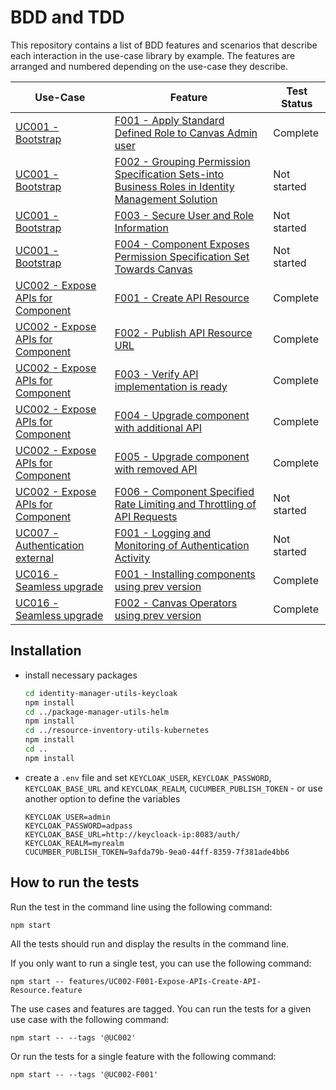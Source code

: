 # BDD and TDD

This repository contains a list of BDD features and scenarios that describe each interaction in the use-case library by example. The features are arranged and numbered depending on the use-case they describe. 

| Use-Case            | Feature                         | Test Status |
| ------------------- | ------------------------------- | ----------- |
| [UC001 - Bootstrap](../../usecase-library/UC001-Bootstrap-role-for-component.md)              | [F001 - Apply Standard Defined Role to Canvas Admin user](features/UC001-F001-Bootstrap-Apply-Standard-Defined-Role-to-Canvas-Admin-user.feature) | Complete |
| [UC001 - Bootstrap](../../usecase-library/UC001-Bootstrap-role-for-component.md)              | [F002 - Grouping Permission Specification Sets-into Business Roles in Identity Management Solution](features/UC001-F002-Bootstrap-Grouping-Permission-Specification-Sets-into-Business-Roles-in-Identity-Management-Solution.feature) | Not started |
| [UC001 - Bootstrap](../../usecase-library/UC001-Bootstrap-role-for-component.md)              | [F003 - Secure User and Role Information](features/UC001-F003-Bootstrap-Secure-User-and-Role-Information-Communication.feature) | Not started |
| [UC001 - Bootstrap](../../usecase-library/UC001-Bootstrap-role-for-component.md)              | [F004 - Component Exposes Permission Specification Set Towards Canvas](features/UC001-F004-Bootstrap-Component-Exposes-Permission-Specification-Set-Towards-Canvas.feature) | Not started |
| [UC002 - Expose APIs for Component](../../usecase-library/UC002-Expose-APIs-for-Component.md) | [F001 - Create API Resource](features/UC002-F001-Expose-APIs-Create-API-Resource.feature) | Complete |
| [UC002 - Expose APIs for Component](../../usecase-library/UC002-Expose-APIs-for-Component.md) | [F002 - Publish API Resource URL](features/UC002-F002-Expose-APIs-Publish-API-Resource-URL.feature) | Complete |
| [UC002 - Expose APIs for Component](../../usecase-library/UC002-Expose-APIs-for-Component.md) | [F003 - Verify API implementation is ready](features/UC002-F003-Expose-APIs-Verify-API-implementation-is-ready.feature) | Complete |
| [UC002 - Expose APIs for Component](../../usecase-library/UC002-Expose-APIs-for-Component.md) | [F004 - Upgrade component with additional API](features/UC002-F004-Expose-APIs-Upgrade-component-with-additional-API.feature) | Complete |
| [UC002 - Expose APIs for Component](../../usecase-library/UC002-Expose-APIs-for-Component.md) | [F005 - Upgrade component with removed API](features/UC002-F005-Expose-APIs-Upgrade-component-with-removed-API.feature) | Complete |
| [UC002 - Expose APIs for Component](../../usecase-library/UC002-Expose-APIs-for-Component.md) | [F006 - Component Specified Rate Limiting and Throttling of API Requests](features/UC002-F006-Expose-APIs-Component-Specified-Rate-Limiting-and-Throttling-of-API-Requests.feature) | Not started |
| [UC007 - Authentication external](../../usecase-library/UC007-Authentication-external.md) | [F001 - Logging and Monitoring of Authentication Activity](features/UC007-F001-External-Authentication-Logging-and-Monitoring-of-Authentication-Activity.feature) | Not started |
| [UC016 - Seamless upgrade](../../usecase-library/UC016-Seamless-upgrade-of-component-spec.md) | [F001 - Installing components using prev version](features/UC016-F001-Seamless-upgrades-Installing-components-using-prev-version.feature) | Complete |
| [UC016 - Seamless upgrade](../../usecase-library/UC016-Seamless-upgrade-of-component-spec.md) | [F002 - Canvas Operators using prev version](features/UC016-F002-Seamless-upgrades-Canvas-Operators-using-prev-version.feature) | Complete |


## Installation

- install necessary packages

  ```bash
  cd identity-manager-utils-keycloak
  npm install
  cd ../package-manager-utils-helm
  npm install
  cd ../resource-inventory-utils-kubernetes
  npm install
  cd ..
  npm install
  ```

- create a `.env` file and set `KEYCLOAK_USER`, `KEYCLOAK_PASSWORD`, `KEYCLOAK_BASE_URL` and `KEYCLOAK_REALM`, `CUCUMBER_PUBLISH_TOKEN` - or use another option to define the variables

  ```
  KEYCLOAK_USER=admin 
  KEYCLOAK_PASSWORD=adpass 
  KEYCLOAK_BASE_URL=http://keycloack-ip:8083/auth/ 
  KEYCLOAK_REALM=myrealm
  CUCUMBER_PUBLISH_TOKEN=9afda79b-9ea0-44ff-8359-7f381ade4bb6
  ```

## How to run the tests

Run the test in the command line using the following command:

```bash
npm start
```

All the tests should run and display the results in the command line.

If you only want to run a single test, you can use the following command:

```
npm start -- features/UC002-F001-Expose-APIs-Create-API-Resource.feature
```

The use cases and features are tagged. You can run the tests for a given use case with the following command:

```
npm start -- --tags '@UC002'
```

Or run the tests for a single feature with the following command:

```
npm start -- --tags '@UC002-F001'
```
